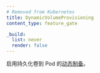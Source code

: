 ```yaml
---
# Removed from Kubernetes
title: DynamicVolumeProvisioning
content_type: feature_gate

_build:
  list: never
  render: false
---
```

<!--
Enable the
[dynamic provisioning](/docs/concepts/storage/dynamic-provisioning/) of persistent volumes to Pods.
-->
启用持久化卷到 Pod
的[动态制备](/zh-cn/docs/concepts/storage/dynamic-provisioning/)。
